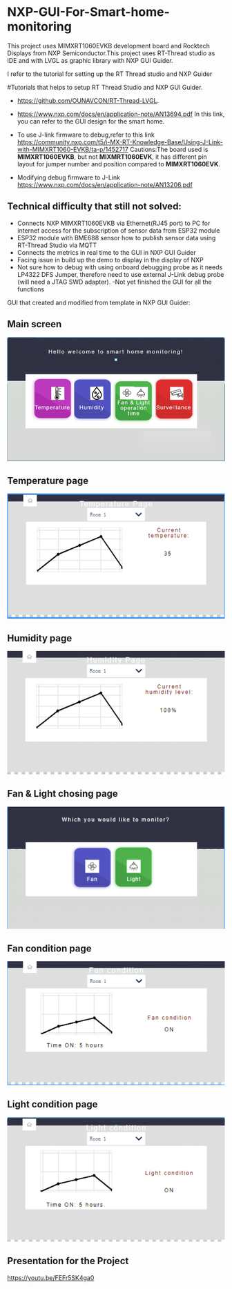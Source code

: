 # NXP-GUI-For-Smart-home-monitoring
 
This project uses MIMXRT1060EVKB development board and Rocktech Displays from NXP Semiconductor.This project uses RT-Thread studio as IDE and with LVGL as graphic library with NXP GUI Guider.

I refer to the tutorial for setting up the RT Thread studio and NXP Guider

#Tutorials that helps to setup RT Thread Studio and NXP GUI Guider.

- https://github.com/OUNAVCON/RT-Thread-LVGL.

- https://www.nxp.com/docs/en/application-note/AN13694.pdf
In this link, you can refer to the GUI design for the smart home.

- To use J-link firmware to debug,refer to this link
https://community.nxp.com/t5/i-MX-RT-Knowledge-Base/Using-J-Link-with-MIMXRT1060-EVKB/ta-p/1452717
Cautions:The board used is **MIMXRT1060EVKB**, but not **MIXMRT1060EVK**, it has different pin layout for jumper number and position compared to **MIMXRT1060EVK**.

- Modifying debug firmware to J-Link
https://www.nxp.com/docs/en/application-note/AN13206.pdf

## Technical difficulty that still not solved:
- Connects NXP MIMXRT1060EVKB via Ethernet(RJ45 port) to PC for internet access for the subscription of sensor data from ESP32 module
- ESP32 module with BME688 sensor how to publish sensor data using RT-Thread Studio via MQTT
- Connects the metrics in real time to the GUI in NXP GUI Guider
- Facing issue in build up the demo to display in the display of NXP
- Not sure how to debug with using onboard debugging probe as it needs LP4322 DFS Jumper, therefore need to use external J-Link debug probe (will need a JTAG SWD adapter).
-Not yet finished the GUI for all the functions

GUI that created and modified from template in NXP GUI Guider:
## Main screen
![alt text](https://github.com/TuckWai97/NXP-GUI-For-Smart-home-monitoring/blob/main/images/front%20screen.png)

## Temperature page
![alt text](https://github.com/TuckWai97/NXP-GUI-For-Smart-home-monitoring/blob/main/images/Temperature%20page.png)

## Humidity page
![alt text](https://github.com/TuckWai97/NXP-GUI-For-Smart-home-monitoring/blob/main/images/Humidity%20page.png)

## Fan & Light chosing page
![alt text](https://github.com/TuckWai97/NXP-GUI-For-Smart-home-monitoring/blob/main/images/Fan%20or%20light.png)

## Fan condition page
![alt text](https://github.com/TuckWai97/NXP-GUI-For-Smart-home-monitoring/blob/main/images/Fan.png)

## Light condition page
![alt text](https://github.com/TuckWai97/NXP-GUI-For-Smart-home-monitoring/blob/main/images/Light.png)

## Presentation for the Project
https://youtu.be/FEFr5SK4ga0
